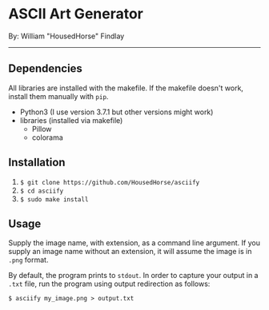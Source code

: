 # ASCII Art Generator

By: William "HousedHorse" Findlay

---

## Dependencies

All libraries are installed with the makefile. If the makefile doesn't work,
install them manually with `pip`.

- Python3 (I use version 3.7.1 but other versions might work)
- libraries (installed via makefile)
  - Pillow
  - colorama

## Installation

1. `$ git clone https://github.com/HousedHorse/asciify`
1. `$ cd asciify`
1. `$ sudo make install`

## Usage

Supply the image name, with extension, as a command line argument.
If you supply an image name without an extension, it will assume the
image is in `.png` format.

By default, the program prints to `stdout`. In order to capture your
output in a `.txt` file, run the program using output redirection as follows:

`$ asciify my_image.png > output.txt`
